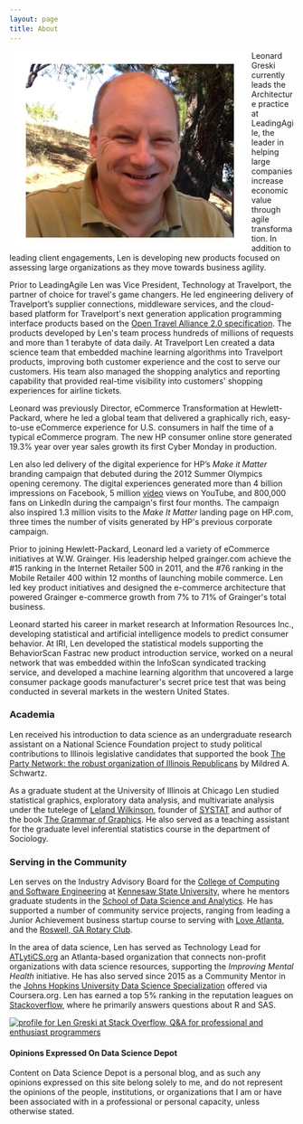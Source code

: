 ```yaml
---
layout: page
title: About
---
```



<img src="https://raw.githubusercontent.com/lgreski/dsdepot/master/assets/img/casualHeadshotSmall.jpg" align="left" hspace="10" /> Leonard Greski currently leads the Architecture practice at LeadingAgile, the leader in helping large companies increase economic value through agile transformation. In addition to leading client engagements, Len is developing new products focused on assessing large organizations as they move towards business agility. 

Prior to LeadingAgile Len was Vice President, Technology at Travelport, the partner of choice for travel's game changers. He led engineering delivery of Travelport’s supplier connections, middleware services, and the cloud-based platform for Travelport's next generation application programming interface products based on the [Open Travel Alliance 2.0 specification](https://opentravel.org). The products developed by Len's team process hundreds of millions of requests and more than 1 terabyte of data daily. At Travelport Len created a data science team that embedded machine learning algorithms into Travelport products, improving both customer experience and the cost to serve our customers. His team also managed the shopping analytics and reporting capability that provided real-time visibility into customers' shopping experiences for airline tickets. 

Leonard was previously Director, eCommerce Transformation at Hewlett-Packard, where he led a global team that delivered a graphically rich, easy-to-use eCommerce experience for U.S. consumers in half the time of a typical eCommerce program. The new HP consumer online store generated 19.3% year over year sales growth its first Cyber Monday in production.

Len also led delivery of the digital experience for HP’s *Make it Matter* branding campaign that debuted during the 2012 Summer Olympics opening ceremony. The digital experiences generated more than 4 billion impressions on Facebook, 5 million [video](https://bit.ly/2CrXm3j) views on YouTube, and 800,000 fans on LinkedIn during the campaign's first four months. The campaign also inspired 1.3 million visits to the *Make It Matter* landing page on HP.com, three times the number of visits generated by HP's previous corporate campaign.

Prior to joining Hewlett-Packard, Leonard led a variety of eCommerce initiatives at W.W. Grainger. His leadership helped grainger.com achieve the \#15 ranking in the Internet Retailer 500 in 2011, and the \#76 ranking in the Mobile Retailer 400 within 12 months of launching mobile commerce. Len led key product initiatives and designed the e-commerce architecture that powered Grainger e-commerce growth from 7% to 71% of Grainger's total business.

Leonard started his career in market research at Information Resources Inc., developing statistical and artificial intelligence models to predict consumer behavior. At IRI, Len developed the statistical models supporting the BehaviorScan Fastrac new product introduction service, worked on a neural network that was embedded within the InfoScan syndicated tracking service, and developed a machine learning algorithm that uncovered a large consumer package goods manufacturer's secret price test that was being conducted in several markets in the western United States.

### Academia

Len received his introduction to data science as an undergraduate research assistant on a National Science Foundation project to study political contributions to Illinois legislative candidates that supported the book [The Party Network: the robust organization of Illinois Republicans](https://www.amazon.com/Party-Network-Organization-Illinois-Republicans/dp/0299124541/) by Mildred A. Schwartz.  

As a graduate student at the University of Illinois at Chicago Len studied statistical graphics, exploratory data analysis, and multivariate analysis under the tutelege of [Leland  Wilkinson](https://en.wikipedia.org/wiki/Leland_Wilkinson), founder of [SYSTAT](https://www.cs.uic.edu/~wilkinson/SYSTAT/systat.html) and author of the book [The Grammar of Graphics](https://www.cs.uic.edu/~wilkinson/TheGrammarOfGraphics/GOG.html). He also served as a teaching assistant for the graduate level inferential statistics course in the department of Sociology.

### Serving in the Community

Len serves on the Industry Advisory Board for the [College of Computing and Software Engineering](https://ccse.kennesaw.edu) at [Kennesaw State University](https://www.kennesaw.edu), where he mentors graduate students in the [School of Data Science and Analytics](https://datascience.kennesaw.edu/index.php). He has supported a number of community service projects, ranging from leading a Junior Achievement business startup course to serving with [Love Atlanta](https://loveatlanta.com), and the [Roswell, GA Rotary Club](https://roswellrotary.club).  

In the area of data science, Len has served as Technology Lead for [ATLytiCS.org](https://atlytics.org) an Atlanta-based organization that connects non-profit organizations with data science resources, supporting the *Improving Mental Health* initiative. He has also served since 2015 as a Community Mentor in the [Johns Hopkins University Data Science Specialization](http://bit.ly/2czgkI7) offered via Coursera.org. Len has earned a top 5% ranking in the reputation leagues on [Stackoverflow](https://stackoverflow.com/questions/tagged/r), where he primarily answers questions about R and SAS.

<a href="https://stackoverflow.com/users/8471931/len-greski"><img src="https://stackoverflow.com/users/flair/8471931.png?theme=clean" width="208" height="58" alt="profile for Len Greski at Stack Overflow, Q&amp;A for professional and enthusiast programmers" title="profile for Len Greski at Stack Overflow, Q&amp;A for professional and enthusiast programmers"></a>

#### Opinions Expressed On Data Science Depot

Content on Data Science Depot is a personal blog, and as such any opinions expressed on this site belong solely to me, and do not represent the opinions of the people, institutions, or organizations that I am or have been associated with in a professional or personal capacity, unless otherwise stated.
